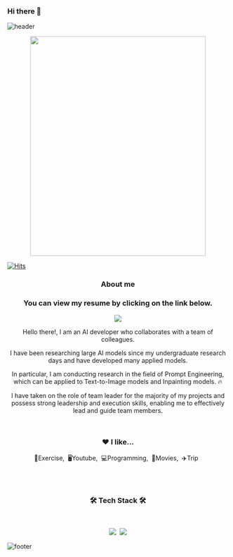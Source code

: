 ### Hi there 👋
![header](https://capsule-render.vercel.app/api?type=waving&color=auto&height=300&section=header&text=Seunghun%20Lee&fontSize=90)

<p align="center"><img src="https://github.com/16SeungHun/16SeungHun/assets/79971467/9e5367de-71c6-4684-8f87-29a8454da027.png" width="400" height="500"/></p>

[![Hits](https://hits.seeyoufarm.com/api/count/incr/badge.svg?url=https%3A%2F%2Fgithub.com%2Fdkssud8150%2F&count_bg=%232AB4E5D6&title_bg=%23555555&icon=&icon_color=%23E7E7E7&title=views&edge_flat=false)](https://hits.seeyoufarm.com)

<h3 align="center"><b>About me</b></h3>
<h3 align="center"><b>You can view my resume by clicking on the link below.</b></h3>
<p align="center"><a href="https://www.notion.so/Fully-Connected-AI-1-7051d72076c74e4890fd4b49d1989a47" target="_blank"><img src="https://img.shields.io/badge/BLOG-EA4AAA?style=flat&logo=GitHub Sponsors&logoColor=white"/></a></p>

<p align="center">Hello there!, I am an AI developer who collaborates with a team of colleagues.</p>
<p align="center">I have been researching large AI models since my undergraduate research days and have developed many applied models.</p>
<p align="center">In particular, I am conducting research in the field of Prompt Engineering, which can be applied to Text-to-Image models and Inpainting models. 🔥</p>
<p align="center">I have taken on the role of team leader for the majority of my projects and possess strong leadership and execution skills, enabling me to effectively lead and guide team members.</p>

<br>

<h3 align="center">❤️ I like...</h3>
<p align="center">💪Exercise,&nbsp;&nbsp;🖥Youtube,&nbsp;&nbsp;💻Programming,&nbsp;&nbsp;🎥Movies,&nbsp;&nbsp;✈️Trip&nbsp;&nbsp;</p>

<br>
<br>

<h3 align="center"><b>🛠 Tech Stack 🛠</b></h3>
</br>
<p align="center">
<img src="https://img.shields.io/badge/Python-blue?style=flat-square&logo=Python&logoColor=white"/></a>&nbsp 
<img src="https://img.shields.io/badge/github-181717?style=for-the-badge&logo=github&logoColor=white">



![footer](https://capsule-render.vercel.app/api?type=waving&color=auto&height=100&section=footer)

<!--
**16SeungHun/16SeungHun** is a ✨ _special_ ✨ repository because its `README.md` (this file) appears on your GitHub profile.

Here are some ideas to get you started:

- 🔭 I’m currently working on ...
- 🌱 I’m currently learning ...
- 👯 I’m looking to collaborate on ...
- 🤔 I’m looking for help with ...
- 💬 Ask me about ...
- 📫 How to reach me: ...
- 😄 Pronouns: ...
- ⚡ Fun fact: ...
-->
